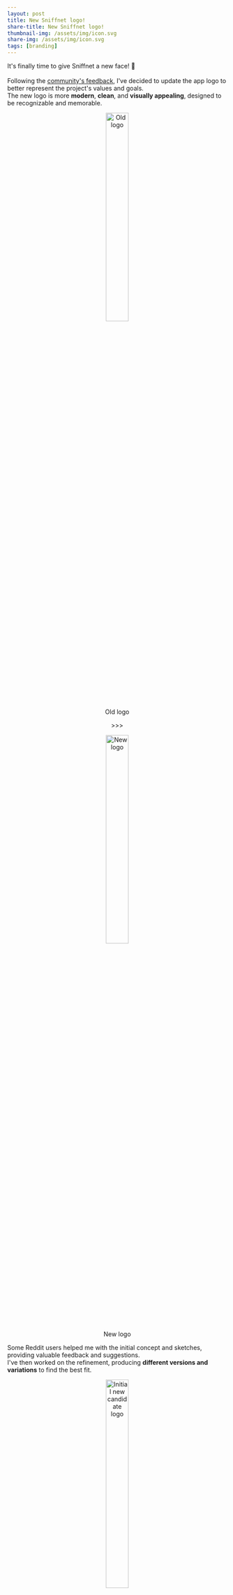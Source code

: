 ```yaml
---
layout: post
title: New Sniffnet logo!
share-title: New Sniffnet logo!
thumbnail-img: /assets/img/icon.svg
share-img: /assets/img/icon.svg
tags: [branding]
---
```


It's finally time to give Sniffnet a new face! 🎉<br><br>
Following the <a target="_blank" href="https://github.com/GyulyVGC/sniffnet/issues/274">community's feedback</a>,
I've decided to update the app logo to better represent the project's values and goals.<br>
The new logo is more **modern**, **clean**, and **visually appealing**, designed to be recognizable and memorable.

<div align="center">
    <figure><img width="35%" title="Old logo" src="{{ 'assets/img/post/new-logo/old.png' | relative_url }}" alt="Old logo"/><figcaption>Old logo</figcaption></figure>&nbsp;>>>&nbsp;
    <figure><img width="35%" title="New logo" src="{{ 'assets/img/icon.svg' | relative_url }}" alt="New logo"/><figcaption>New logo</figcaption></figure>
</div>

Some Reddit users helped me with the initial concept and sketches, providing valuable feedback and suggestions.<br>
I've then worked on the refinement, producing **different versions and variations** to find the best fit.

<div align="center">
    <figure><img width="35%" title="Initial new candidate logo" src="{{ 'assets/img/post/new-logo/sk0.png' | relative_url }}" alt="Initial new candidate logo"/><figcaption>Initial new candidate logo</figcaption></figure>&nbsp;
    <figure><img width="35%" title="Original sketch" src="{{ 'assets/img/post/new-logo/sk1.png' | relative_url }}" alt="Original sketch"/><figcaption>Original sketch</figcaption></figure>
    <br><br>
    <figure><img width="35%" title="Original dark variant" src="{{ 'assets/img/post/new-logo/sk2.png' | relative_url }}" alt="Original dark variant"/><figcaption>Original dark variant</figcaption></figure>&nbsp;
    <figure><img width="35%" title="Light variant" src="{{ 'assets/img/post/new-logo/sk3.png' | relative_url }}" alt="Light variant"/><figcaption>Light variant</figcaption></figure>
</div>

It's the first time I've realized a logo in a semi-professional way...
I had a lot of fun, and I'm pretty satisfied with the outcome 😁

_See the <a target="_blank" href="https://github.com/GyulyVGC/sniffnet/pull/464">Pull Request</a> on GitHub
to know more about the logo design process and its principles._
